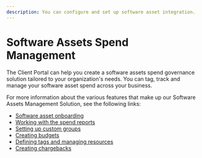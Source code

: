```yaml
---
description: You can configure and set up software asset integration.
---
```


# Software Assets Spend Management

The Client Portal can help you create a software assets spend governance solution tailored to your organization's needs. You can tag, track and manage your software asset spend across your business.

For more information about the various features that make up our Software Assets Management Solution, see the following links:

* [Software asset onboarding](broken-reference)
* [Working with the spend reports](../reports-and-analysis/reports/spend-reports/)
* [Setting up custom groups](../set-up/custom-groups/overview.md)
* [Creating budgets](../reports-and-analysis/budgets/creating-budgets.md)
* [Defining tags and managing resources](../set-up/tags-and-resources/defining-tags-and-managing-resources.md)
* [Creating chargebacks](../reports-and-analysis/chargebacks/creating-chargebacks.md)
